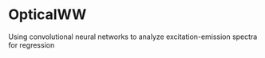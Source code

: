 OpticalWW
===

Using convolutional neural networks to analyze excitation-emission spectra for regression
